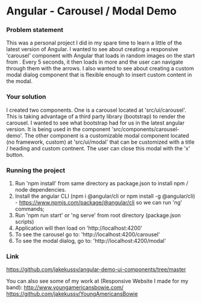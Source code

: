 # Angular - Carousel / Modal Demo

### Problem statement
This was a personal project I did in my spare time to learn a little of the latest version of Angular.
I wanted to see about creating a responsive 'carousel' component with Angular that loads in random images on the start
from . Every 5 seconds, it then loads in more and the user can navigate through them with the arrows. I also wanted to see about creating
a custom modal dialog component that is flexible enough to insert custom content in the modal. 

### Your solution
I created two components. One is a carousel located at 'src/ui/carousel'. This is taking advantage of a third party library (bootstrap)
to render the carousel. I wanted to see what bootstrap had for us in the latest angular version.
It is being used in the component 'src/components/carousel-demo'. The other component is a customizable modal component located (no framework, custom)
at 'src/ui/modal' that can be customized with a title / heading and custom contnent. The user can close this modal with the 'x' button. 

### Running the project
1) Run 'npm install' from same directory as package.json to install npm / node dependencies.
2) Install the angular CLI (npm i @angular/cli or npm install -g @angular/cli) -
      https://www.npmjs.com/package/@angular/cli so we can run 'ng' commands;
3) Run 'npm run start' or 'ng serve' from root directory (package.json scripts)
4) Application will then load on 'http://localhost:4200'
5) To see the carousel go to: 'http://localhost:4200/carousel'
6) To see the modal dialog, go to: 'http://localhost:4200/modal'

### Link
https://github.com/jakekussv/angular-demo-ui-components/tree/master

You can also see some of my work at (Responsive Website I made for my band):
http://www.youngamericansbowie.com/
https://github.com/jakekussv/YoungAmericansBowie


